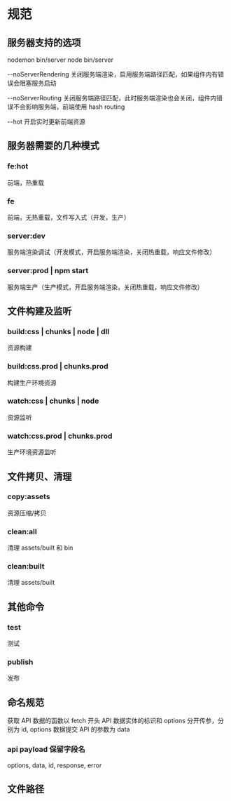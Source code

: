 # 规范

## 服务器支持的选项
nodemon bin/server
node bin/server

--noServerRendering
关闭服务端渲染，启用服务端路径匹配，如果组件内有错误会阻塞服务启动

--noServerRouting
关闭服务端路径匹配，此时服务端渲染也会关闭，组件内错误不会影响服务端，前端使用 hash routing

--hot
开启实时更新前端资源

## 服务器需要的几种模式
### fe:hot
前端，热重载

### fe
前端，无热重载，文件写入式（开发，生产）

### server:dev
服务端渲染调试（开发模式，开启服务端渲染，关闭热重载，响应文件修改）

### server:prod | npm start
服务端生产（生产模式，开启服务端渲染，关闭热重载，响应文件修改）

## 文件构建及监听
### build:css | chunks | node | dll
资源构建

### build:css.prod | chunks.prod
构建生产环境资源

### watch:css | chunks | node
资源监听

### watch:css.prod | chunks.prod
生产环境资源监听

## 文件拷贝、清理
### copy:assets
资源压缩/拷贝

### clean:all
清理 assets/built 和 bin

### clean:built
清理 assets/built

## 其他命令
### test
测试

### publish
发布

## 命名规范
获取 API 数据的函数以 fetch 开头
API 数据实体的标识和 options 分开传参，分别为 id, options
数据提交 API 的参数为 data

### api payload 保留字段名
options, data, id, response, error

## 文件路径


